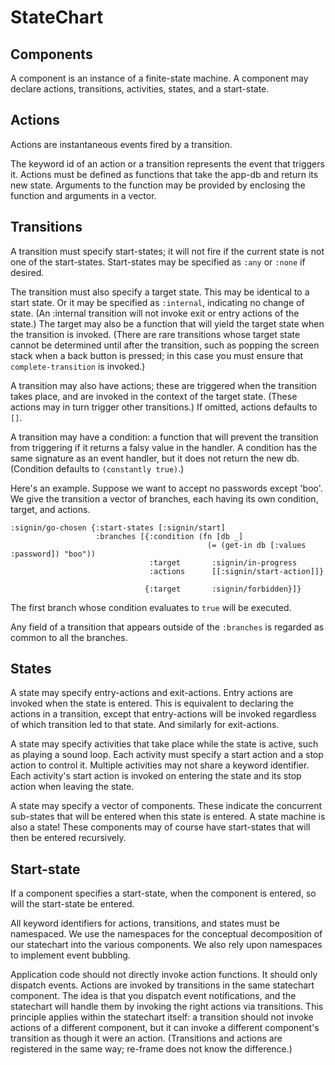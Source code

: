 # StateChart

## Components

A component is an instance of a finite-state machine.
A component may declare actions, transitions, activities, states, and a start-state.

## Actions

Actions are instantaneous events fired by a transition.

The keyword id of an action or a transition represents the event that triggers it.
Actions must be defined as functions that take the app-db and return its new state.
Arguments to the function may be provided by enclosing the function and arguments in a vector.

## Transitions

A transition must specify start-states; it will not fire if the current state
is not one of the start-states. Start-states may be specified as `:any` or `:none` if desired.

The transition must also specify a target state. This may be identical to a start state.
Or it may be specified as `:internal`, indicating no change of state.
(An :internal transition will not invoke exit or entry actions of the state.)
The target may also be a function that will yield the target state when the transition is invoked.
(There are rare transitions whose target state cannot be determined until after the transition,
such as popping the screen stack when a back button is pressed; in this case you must
ensure that `complete-transition` is invoked.)

A transition may also have actions; these are triggered when the transition takes place,
and are invoked in the context of the target state.
(These actions may in turn trigger other transitions.) If omitted, actions
defaults to `[]`.

A transition may have a condition: a function that will prevent the transition
from triggering if it returns a falsy value in the handler.
A condition has the same signature as an event handler, but it does not return the new db.
(Condition defaults to `(constantly true)`.)

Here's an example. Suppose we want to accept no passwords except 'boo'.
We give the transition a vector of branches, each having its own condition, target,
and actions.


```
:signin/go-chosen {:start-states [:signin/start]
                   :branches [{:condition (fn [db _]
                                            (= (get-in db [:values :password]) "boo"))
                               :target       :signin/in-progress
                               :actions      [[:signin/start-action]]}

                              {:target       :signin/forbidden}]}
```

The first branch whose condition evaluates to `true` will be executed.

Any field of a transition that appears outside of the `:branches` is regarded as
common to all the branches.

## States

A state may specify entry-actions and exit-actions.
Entry actions are invoked when the state is entered. This is equivalent to declaring
the actions in a transition, except that entry-actions
will be invoked regardless of which transition led to that state.
And similarly for exit-actions.


A state may specify activities that take place while the state is active,
such as playing a sound loop.
Each activity must specify a start action and a stop action to control it.
Multiple activities may not share a keyword identifier.
Each activity's start action is invoked on entering the state
and its stop action when leaving the state.

A state may specify a vector of components. These indicate the concurrent sub-states that will
be entered when this state is entered. A state machine is also a state!
These components may of course have
start-states that will then be entered recursively. 

## Start-state

If a component specifies a start-state, when the component is entered,
so will the start-state be entered.


All keyword identifiers for actions, transitions, and states must be namespaced.
We use the namespaces for the conceptual decomposition of our statechart
into the various components. We also rely upon namespaces to implement event bubbling.

Application code should not directly invoke action functions. It should only dispatch events.
Actions are invoked by transitions in the same statechart component.
The idea is that you dispatch event notifications, and the statechart
will handle them by invoking the right actions via transitions.
This principle applies within the statechart itself: a transition should not
invoke actions of a different component, but it can invoke a different component's
transition as though it were an action. (Transitions and actions are registered
in the same way; re-frame does not know the difference.)
